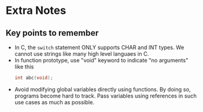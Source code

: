 # Extra Notes

## Key points to remember

- In C, the `switch` statement ONLY supports CHAR and INT types. We cannot use strings like
  many high level languaes in C.
- In function prototype, use "void" keyword to indicate "no arguments" like this
  ```C
  int abc(void);
  ```
- Avoid modifying global variables directly using functions. By doing so, programs become
  hard to track. Pass variables using references in such use cases as much as possible.
